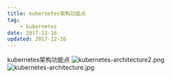 ```yaml
---
title: kubernetes架构功能点
tag:
    - kubernetes
date: 2017-12-16
updated: 2017-12-16
---
```

kubernetes架构功能点
![kubernetes-architecture2.png](https://i.loli.net/2020/03/17/Xd9nyEzBLxYKkqW.png)
![kubernetes-architecture.jpg](https://i.loli.net/2020/03/17/5XPh1HlJ6mInByi.jpg)
